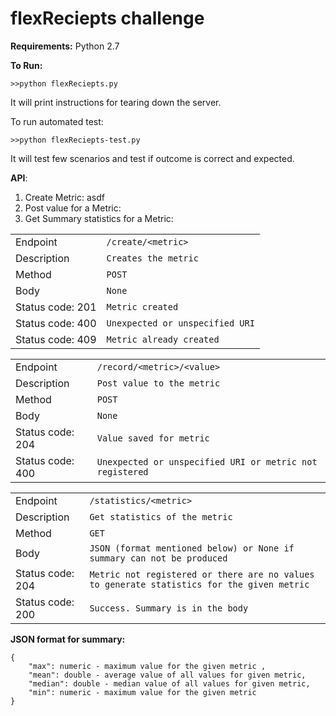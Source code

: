 flexReciepts challenge
===============
**Requirements:**
Python 2.7

**To Run:**
```
>>python flexReciepts.py
```

It will print instructions for tearing down the server.

To run automated test:
```
>>python flexReciepts-test.py
```
It will test few scenarios and test if outcome is correct and expected.

**API**: 

 1. Create Metric:
	 asdf
 2. Post value for a Metric:
 3. Get Summary statistics for a Metric:

|                  |                        | 
 ----------------- | ---------------------------- | 
| Endpoint | `/create/<metric>`            |
| Description          | `Creates the metric`            |
| Method           | `POST`            |
| Body           | `None`            |
| Status code: 201           | `Metric created` |
| Status code: 400           | `Unexpected or unspecified URI` |
| Status code: 409           | `Metric already created` |

|                  |                        | 
 ----------------- | ---------------------------- | 
| Endpoint | `/record/<metric>/<value>`            |
| Description          | `Post value to the metric`            |
| Method           | `POST`            |
| Body           | `None`            |
| Status code: 204           | `Value saved for metric` |
| Status code: 400           | `Unexpected or unspecified URI or metric not registered` |


|                  |                        | 
 ----------------- | ---------------------------- | 
| Endpoint 		| `/statistics/<metric>`            |
| Description          | `Get statistics of the metric`            |
| Method           | `GET`            |
| Body           | `JSON (format mentioned below) or None if summary can not be produced`  |
| Status code: 204           | `Metric not registered or there are no values to generate statistics for the given metric` |
| Status code: 200           | `Success. Summary is in the body` |


**JSON format for summary:**

    {
	    "max": numeric - maximum value for the given metric , 
	    "mean": double - average value of all values for given metric, 
	    "median": double - median value of all values for given metric, 
	    "min": numeric - maximum value for the given metric
    }